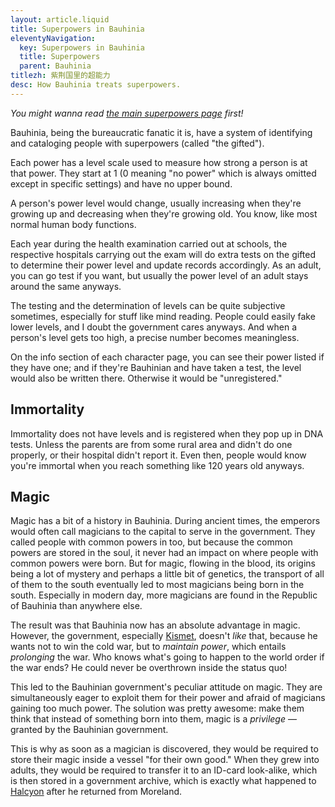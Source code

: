 ```yaml
---
layout: article.liquid
title: Superpowers in Bauhinia
eleventyNavigation:
  key: Superpowers in Bauhinia
  title: Superpowers
  parent: Bauhinia
titlezh: 紫荆国里的超能力
desc: How Bauhinia treats superpowers.
---
```


*You might wanna read [the main superpowers page](/world/superpowers/) first!*

Bauhinia, being the bureaucratic fanatic it is, have a system of identifying and cataloging people with superpowers (called "the gifted").

Each power has a level scale used to measure how strong a person is at that power. They start at 1 (0 meaning "no power" which is always omitted except in specific settings) and have no upper bound.

A person's power level would change, usually increasing when they're growing up and decreasing when they're growing old. You know, like most normal human body functions.

Each year during the health examination carried out at schools, the respective hospitals carrying out the exam will do extra tests on the gifted to determine their power level and update records accordingly. As an adult, you can go test if you want, but usually the power level of an adult stays around the same anyways.

The testing and the determination of levels can be quite subjective sometimes, especially for stuff like mind reading. People could easily fake lower levels, and I doubt the government cares anyways. And when a person's level gets too high, a precise number becomes meaningless.

On the info section of each character page, you can see their power listed if they have one; and if they're Bauhinian and have taken a test, the level would also be written there. Otherwise it would be "unregistered."

## Immortality

Immortality does not have levels and is registered when they pop up in DNA tests. Unless the parents are from some rural area and didn't do one properly, or their hospital didn't report it. Even then, people would know you're immortal when you reach something like 120 years old anyways.

## Magic

Magic has a bit of a history in Bauhinia. During ancient times, the emperors would often call magicians to the capital to serve in the government. They called people with common powers in too, but because the common powers are stored in the soul, it never had an impact on where people with common powers were born. But for magic, flowing in the blood, its origins being a lot of mystery and perhaps a little bit of genetics, the transport of all of them to the south eventually led to most magicians being born in the south. Especially in modern day, more magicians are found in the Republic of Bauhinia than anywhere else.

The result was that Bauhinia now has an absolute advantage in magic. However, the government, especially [Kismet](/characters/kismet/), doesn't *like* that, because he wants not to win the cold war, but to *maintain power*, which entails *prolonging* the war. Who knows what's going to happen to the world order if the war ends? He could never be overthrown inside the status quo!

This led to the Bauhinian government's peculiar attitude on magic. They are simultaneously eager to exploit them for their power and afraid of magicians gaining too much power. The solution was pretty awesome: make them think that instead of something born into them, magic is a *privilege* — granted by the Bauhinian government.

This is why as soon as a magician is discovered, they would be required to store their magic inside a vessel "for their own good." When they grew into adults, they would be required to transfer it to an ID-card look-alike, which is then stored in a government archive, which is exactly what happened to [Halcyon](/characters/halcyon/) after he returned from Moreland.
